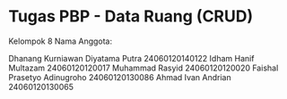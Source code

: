 # Tugas PBP - Data Ruang (CRUD)
Kelompok 8 Nama Anggota:

Dhanang Kurniawan Diyatama Putra 24060120140122
Idham Hanif Multazam 24060120120017
Muhammad Rasyid 24060120120020
Faishal Prasetyo Adinugroho 24060120130086
Ahmad Ivan Andrian 24060120130065

